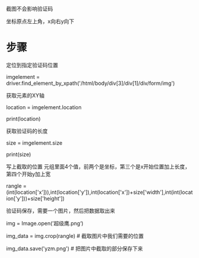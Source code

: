 截图不会影响验证码

坐标原点左上角，x向右y向下

# 步骤

定位到指定验证码位置

imgelement = driver.find_element_by_xpath('/html/body/div[3]/div[1]/div/form/img')

获取元素的XY轴

location = imgelement.location

print(location)

获取验证码的长度

size = imgelement.size

print(size)

写上截取的位置	元组里面4个值，前两个是坐标，第三个是x开始位置加上长度，第四个开始y加上宽

rangle = (int(location['x'])),int(location['y']),int(location['x'])+size['width'],int(int(location['y']))+size['height'])

验证码保存，需要一个图片，然后把数据取出来

img = Image.open(’超级鹰.png‘)

img_data = img.crop(rangle)	# 截取图片中我们需要的位置

img_data.save('yzm.png')	# 把图片中截取的部分保存下来

